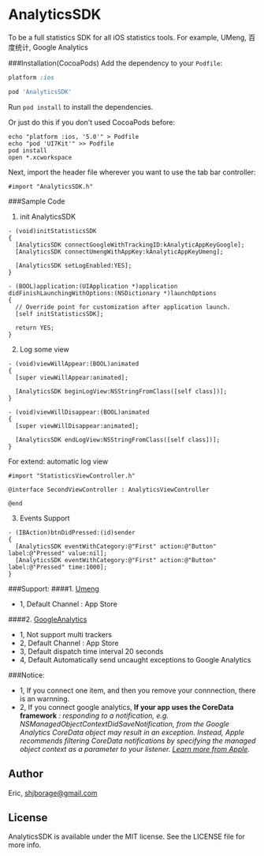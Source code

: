 AnalyticsSDK
=============

To be a full statistics SDK for all iOS statistics tools. For example, UMeng, 百度统计,  Google Analytics

###Installation(CocoaPods)
Add the dependency to your `Podfile`:

```ruby
platform :ios

pod 'AnalyticsSDK'
```

Run `pod install` to install the dependencies.

Or just do this if you don't used CocoaPods before:
```
echo "platform :ios, '5.0'" > Podfile
echo "pod 'UI7Kit'" >> Podfile
pod install
open *.xcworkspace
```

Next, import the header file wherever you want to use the tab bar controller:

```objc
#import "AnalyticsSDK.h"
```

###Sample Code


1. init AnalyticsSDK

```objc
- (void)initStatisticsSDK
{
  [AnalyticsSDK connectGoogleWithTrackingID:kAnalyticAppKeyGoogle];
  [AnalyticsSDK connectUmengWithAppKey:kAnalyticAppKeyUmeng];
  
  [AnalyticsSDK setLogEnabled:YES];
}

- (BOOL)application:(UIApplication *)application didFinishLaunchingWithOptions:(NSDictionary *)launchOptions
{
  // Override point for customization after application launch.
  [self initStatisticsSDK];
  
  return YES;
}
```

2. Log some view

```objc
- (void)viewWillAppear:(BOOL)animated
{
  [super viewWillAppear:animated];
  
  [AnalyticsSDK beginLogView:NSStringFromClass([self class])];
}

- (void)viewWillDisappear:(BOOL)animated
{
  [super viewWillDisappear:animated];
  
  [AnalyticsSDK endLogView:NSStringFromClass([self class])];
}
```

For extend: automatic log view

```objc
#import "StatisticsViewController.h"

@interface SecondViewController : AnalyticsViewController

@end
```

3. Events Support

```objc
- (IBAction)btnDidPressed:(id)sender
{
  [AnalyticsSDK eventWithCategory:@"First" action:@"Button" label:@"Pressed" value:nil];
  [AnalyticsSDK eventWithCategory:@"First" action:@"Button" label:@"Pressed" time:1000];
}
```

###Support:
####1. [Umeng](http://dev.umeng.com/analytics/ios/ )

*	1, Default Channel : App Store
 
####2. [GoogleAnalytics](http://developers.google.com/analytics/devguides/collection/ios/v3/ )

*	1, Not support multi trackers
*	2, Default Channel : App Store
*	3, Default dispatch time interval 20 seconds
*	4, Default Automatically send uncaught exceptions to Google Analytics
 
###Notice:

*	1, If you connect one item, and then you remove your connnection, there is an warnning.
*	2, If you connect google analytics, **If your app uses the CoreData framework** *: responding to a notification, e.g. NSManagedObjectContextDidSaveNotification, from the Google Analytics CoreData object may result in an exception. Instead, Apple recommends filtering CoreData notifications by specifying the managed object context as a parameter to your listener. [Learn more from Apple](https://developer.apple.com/library/mac/#documentation/Cocoa/Reference/CoreDataFramework/Classes/NSManagedObjectContext_Class/NSManagedObjectContext.html).*


## Author

Eric, shjborage@gmail.com

## License

AnalyticsSDK is available under the MIT license. See the LICENSE file for more info.
